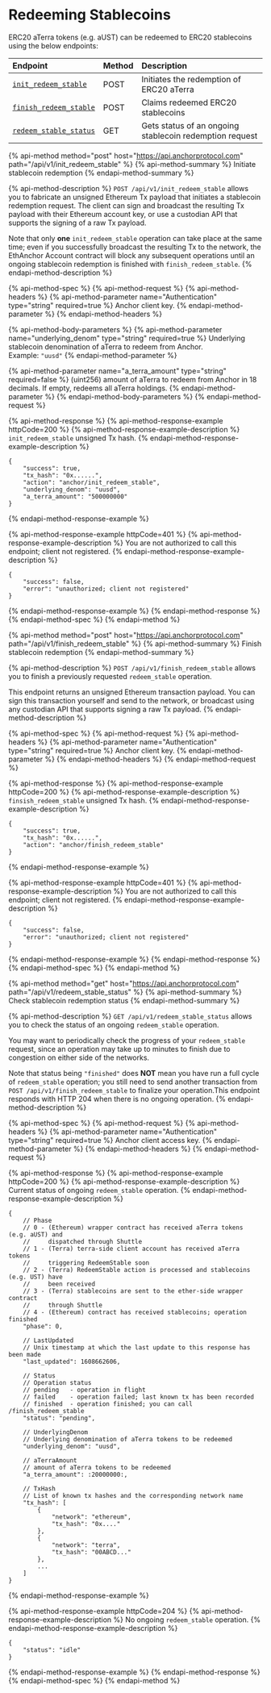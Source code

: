 # Redeeming Stablecoins

ERC20 aTerra tokens \(e.g. aUST\) can be redeemed to ERC20 stablecoins using the below endpoints:

| Endpoint | Method | Description |
| :--- | :--- | :--- |
| [`init_redeem_stable`](redeeming-stablecoins.md#initiate-stablecoin-redemption) | POST | Initiates the redemption of ERC20 aTerra |
| [`finish_redeem_stable`](redeeming-stablecoins.md#finish-stablecoin-redemption) | POST | Claims redeemed ERC20 stablecoins |
| [`redeem_stable_status`](redeeming-stablecoins.md#check-stablecoin-redemption-status) | GET | Gets status of an ongoing stablecoin redemption request |

{% api-method method="post" host="https://api.anchorprotocol.com" path="/api/v1/init\_redeem\_stable" %}
{% api-method-summary %}
Initiate stablecoin redemption
{% endapi-method-summary %}

{% api-method-description %}
`POST /api/v1/init_redeem_stable` allows you to fabricate an unsigned Ethereum Tx payload that initiates a stablecoin redemption request. The client can sign and broadcast the resulting Tx payload with their Ethereum account key, or use a custodian API that supports the signing of a raw Tx payload.  
  
Note that only **one** `init_redeem_stable` operation can take place at the same time; even if you successfully broadcast the resulting Tx to the network, the EthAnchor Account contract will block any subsequent operations until an ongoing stablecoin redemption is finished with `finish_redeem_stable`.
{% endapi-method-description %}

{% api-method-spec %}
{% api-method-request %}
{% api-method-headers %}
{% api-method-parameter name="Authentication" type="string" required=true %}
Anchor client key.
{% endapi-method-parameter %}
{% endapi-method-headers %}

{% api-method-body-parameters %}
{% api-method-parameter name="underlying\_denom" type="string" required=true %}
Underlying stablecoin denomination of aTerra to redeem from Anchor.  
Example: `"uusd"`
{% endapi-method-parameter %}

{% api-method-parameter name="a\_terra\_amount" type="string" required=false %}
\(uint256\) amount of aTerra to redeem from Anchor in 18 decimals. If empty, redeems all aTerra holdings.
{% endapi-method-parameter %}
{% endapi-method-body-parameters %}
{% endapi-method-request %}

{% api-method-response %}
{% api-method-response-example httpCode=200 %}
{% api-method-response-example-description %}
`init_redeem_stable` unsigned Tx hash.
{% endapi-method-response-example-description %}

```text
{
    "success": true,
    "tx_hash": "0x......",
    "action": "anchor/init_redeem_stable",
    "underlying_denom": "uusd", 
    "a_terra_amount": "500000000"
}
```
{% endapi-method-response-example %}

{% api-method-response-example httpCode=401 %}
{% api-method-response-example-description %}
You are not authorized to call this endpoint; client not registered.
{% endapi-method-response-example-description %}

```text
{
    "success": false,
    "error": "unauthorized; client not registered"
}
```
{% endapi-method-response-example %}
{% endapi-method-response %}
{% endapi-method-spec %}
{% endapi-method %}

{% api-method method="post" host="https://api.anchorprotocol.com" path="/api/v1/finish\_redeem\_stable" %}
{% api-method-summary %}
Finish stablecoin redemption
{% endapi-method-summary %}

{% api-method-description %}
`POST /api/v1/finish_redeem_stable` allows you to finish a previously requested `redeem_stable` operation.  
  
This endpoint returns an unsigned Ethereum transaction payload. You can sign this transaction yourself and send to the network, or broadcast using any custodian API that supports signing a raw Tx payload.
{% endapi-method-description %}

{% api-method-spec %}
{% api-method-request %}
{% api-method-headers %}
{% api-method-parameter name="Authentication" type="string" required=true %}
Anchor client key.
{% endapi-method-parameter %}
{% endapi-method-headers %}
{% endapi-method-request %}

{% api-method-response %}
{% api-method-response-example httpCode=200 %}
{% api-method-response-example-description %}
`finsish_redeem_stable` unsigned Tx hash.
{% endapi-method-response-example-description %}

```text
{
    "success": true,
    "tx_hash": "0x......",
    "action": "anchor/finish_redeem_stable"
}
```
{% endapi-method-response-example %}

{% api-method-response-example httpCode=401 %}
{% api-method-response-example-description %}
You are not authorized to call this endpoint; client not registered.
{% endapi-method-response-example-description %}

```text
{
    "success": false,
    "error": "unauthorized; client not registered"
}
```
{% endapi-method-response-example %}
{% endapi-method-response %}
{% endapi-method-spec %}
{% endapi-method %}

{% api-method method="get" host="https://api.anchorprotocol.com" path="/api/v1/redeem\_stable\_status" %}
{% api-method-summary %}
Check stablecoin redemption status
{% endapi-method-summary %}

{% api-method-description %}
`GET /api/v1/redeem_stable_status` allows you to check the status of an ongoing `redeem_stable` operation.  
  
You may want to periodically check the progress of your `redeem_stable` request, since an operation may take up to minutes to finish due to congestion on either side of the networks.  
  
Note that status being `"finished"` does **NOT** mean you have run a full cycle of `redeem_stable` operation; you still need to send another transaction from `POST /api/v1/finish_redeem_stable` to finalize your operation.This endpoint responds with HTTP 204 when there is no ongoing operation.
{% endapi-method-description %}

{% api-method-spec %}
{% api-method-request %}
{% api-method-headers %}
{% api-method-parameter name="Authentication" type="string" required=true %}
Anchor client access key.
{% endapi-method-parameter %}
{% endapi-method-headers %}
{% endapi-method-request %}

{% api-method-response %}
{% api-method-response-example httpCode=200 %}
{% api-method-response-example-description %}
Current status of ongoing `redeem_stable` operation.
{% endapi-method-response-example-description %}

```text
{
    // Phase
    // 0 - (Ethereum) wrapper contract has received aTerra tokens (e.g. aUST) and 
    //     dispatched through Shuttle
    // 1 - (Terra) terra-side client account has received aTerra tokens
    //     triggering RedeemStable soon
    // 2 - (Terra) RedeemStable action is processed and stablecoins (e.g. UST) have
    //     been received
    // 3 - (Terra) stablecoins are sent to the ether-side wrapper contract
    //     through Shuttle
    // 4 - (Ethereum) contract has received stablecoins; operation finished
    "phase": 0,

    // LastUpdated
    // Unix timestamp at which the last update to this response has been made
    "last_updated": 1608662606,

    // Status
    // Operation status
    // pending   - operation in flight
    // failed    - operation failed; last known tx has been recorded
    // finished  - operation finished; you can call /finish_redeem_stable
    "status": "pending",

    // UnderlyingDenom
    // Underlying denomination of aTerra tokens to be redeemed
    "underlying_denom": "uusd", 

    // aTerraAmount
    // amount of aTerra tokens to be redeemed
    "a_terra_amount": :20000000:,

    // TxHash
    // List of known tx hashes and the corresponding network name
    "tx_hash": [
        {
            "network": "ethereum",
            "tx_hash": "0x...."
        },
        {
            "network": "terra",
            "tx_hash": "00ABCD..."
        },
        ...
    ]
}
```
{% endapi-method-response-example %}

{% api-method-response-example httpCode=204 %}
{% api-method-response-example-description %}
No ongoing `redeem_stable` operation.
{% endapi-method-response-example-description %}

```text
{
    "status": "idle"
}
```
{% endapi-method-response-example %}
{% endapi-method-response %}
{% endapi-method-spec %}
{% endapi-method %}

